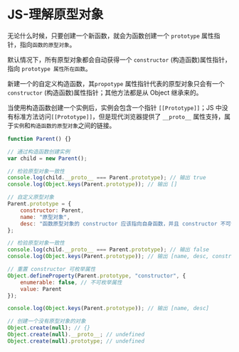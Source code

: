 # JS-理解原型对象

无论什么时候，只要创建一个新函数，就会为函数创建一个 `prototype` 属性指针，指向`函数的原型对象`。

默认情况下，所有原型对象都会自动获得一个 `constructor` (构造函数)属性指针，指向 `prototype 属性所在函数`。

新建一个的自定义构造函数，其`propotype` 属性指针代表的原型对象只会有一个 `constructor` (构造函数)属性指针；其他方法都是从 Object 继承来的。

当使用构造函数创建一个实例后，实例会包含一个指针 `[[Prototype]]`；JS 中没有标准方法访问`[[Prototype]]`，但是现代浏览器提供了 `__proto__` 属性支持，属于`实例`和`构造函数的原型对象`之间的链接。

```js
function Parent() {}

// 通过构造函数创建实例
var child = new Parent();

// 检验原型对象一致性
console.log(child.__proto__ === Parent.prototype); // 输出 true
console.log(Object.keys(Parent.prototype)); // 输出 []

// 自定义原型对象
Parent.prototype = {
    constructor: Parent,
    name: "原型对象",
    desc: "函数原型对象的 constructor 应该指向自身函数，并且 constructor 不可访问"
};

// 检验原型对象一致性
console.log(child.__proto__ === Parent.prototype); // 输出 false
console.log(Object.keys(Parent.prototype)); // 输出 [name, desc, constructor]

// 重置 constructor 可枚举属性
Object.defineProperty(Parent.prototype, "constructor", {
    enumerable: false, // 不可枚举属性
    value: Parent
});

console.log(Object.keys(Parent.prototype)); // 输出 [name, desc]

// 创建一个没有原型对象的对象
Object.create(null); // {}
Object.create(null).__proto__; // undefined
Object.create(null).prototype; // undefined
```
